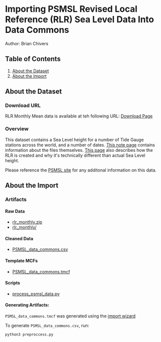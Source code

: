 # Importing PSMSL Revised Local Reference (RLR) Sea Level Data Into Data Commons

Author: Brian Chivers

## Table of Contents

1. [About the Dataset](#about-the-dataset)
1. [About the Import](#about-the-import)

## About the Dataset


### Download URL
RLR Monthly Mean data is available at teh following URL: 
[Download Page](https://psmsl.org/data/obtaining/complete.php)

### Overview

This dataset contains a Sea Level height for a number of Tide Gauge stations across the world, and a number of dates.  [This note page](https://psmsl.org/data/obtaining/notes.php) contains information about the files themselves.  [This page](https://psmsl.org/data/obtaining/rlr.php) also describes how the RLR is created and why it's technically different than actual Sea Level height.  

Please reference the [PSMSL site](https://psmsl.org/) for any additonal information on this data.



## About the Import

### Artifacts

#### Raw Data
- [rlr_monthly.zip](rlr_monthly.zip)
- [rlr_monthly/](rlr_monthly/)

#### Cleaned Data
- [PSMSL_data_commons.csv](output/PSMSL_data_commons.csv)

#### Template MCFs
- [PSMSL_data_commons.tmcf](output/PSMSL_data_commons.tmcf)

#### Scripts
- [process_psmsl_data.py](process_psmsl_data.py)


#### Generating Artifacts:

`PSMSL_data_commons.tmcf` was generated using the [import wizard](https://datacommons.org/import/)

To generate `PSMSL_data_commons.csv`, run:

```bash
python3 preproccess.py
```
